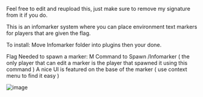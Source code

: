 Feel free to edit and reupload this, just make sure to remove my signature from it if you do.

This is an infomarker system where you can place environment text markers for players that are given the flag.

To install: Move Infomarker folder into plugins then your done.


Flag Needed to spawn a marker: M
Command to Spawn /Infomarker  ( the only player that can edit a marker is the player that spawned it using this command )
A nice UI is featured on the base of the marker ( use context menu to find it easy )





![image](https://github.com/Cosmo12978/pluginhelp/assets/153873427/55e03de8-a2a6-484c-aef0-cfbc19398402)
